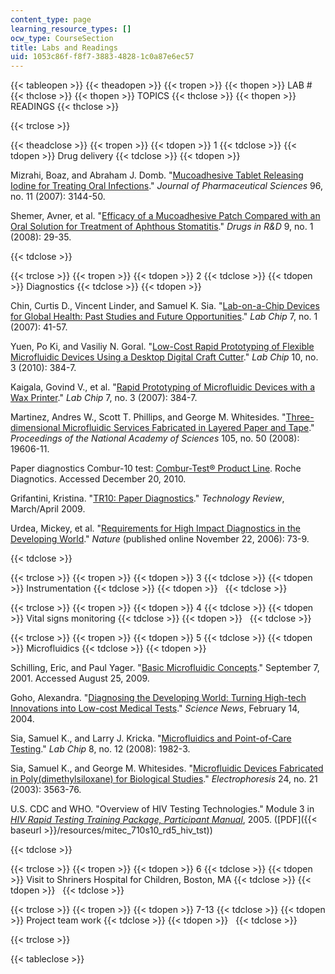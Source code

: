 ```yaml
---
content_type: page
learning_resource_types: []
ocw_type: CourseSection
title: Labs and Readings
uid: 1053c86f-f8f7-3883-4828-1c0a87e6ec57
---
```


{{< tableopen >}}
{{< theadopen >}}
{{< tropen >}}
{{< thopen >}}
LAB #
{{< thclose >}}
{{< thopen >}}
TOPICS
{{< thclose >}}
{{< thopen >}}
READINGS
{{< thclose >}}

{{< trclose >}}

{{< theadclose >}}
{{< tropen >}}
{{< tdopen >}}
1
{{< tdclose >}}
{{< tdopen >}}
Drug delivery
{{< tdclose >}}
{{< tdopen >}}


Mizrahi, Boaz, and Abraham J. Domb. "[Mucoadhesive Tablet Releasing Iodine for Treating Oral Infections](http://onlinelibrary.wiley.com/doi/10.1002/jps.20876/abstract;jsessionid=21DF6F6AE61181C07A20165BAE5C1F48.d01t01)." _Journal of Pharmaceutical Sciences_ 96, no. 11 (2007): 3144-50.

Shemer, Avner, et al. "[Efficacy of a Mucoadhesive Patch Compared with an Oral Solution for Treatment of Aphthous Stomatitis](http://www.ncbi.nlm.nih.gov/pubmed/18095751)." _Drugs in R&D_ 9, no. 1 (2008): 29-35.


{{< tdclose >}}

{{< trclose >}}
{{< tropen >}}
{{< tdopen >}}
2
{{< tdclose >}}
{{< tdopen >}}
Diagnostics
{{< tdclose >}}
{{< tdopen >}}


Chin, Curtis D., Vincent Linder, and Samuel K. Sia. "[Lab-on-a-Chip Devices for Global Health: Past Studies and Future Opportunities](http://pubs.rsc.org/en/Content/ArticleLanding/2007/LC/b611455e)." _Lab Chip_ 7, no. 1 (2007): 41-57.

Yuen, Po Ki, and Vasiliy N. Goral. "[Low-Cost Rapid Prototyping of Flexible Microfluidic Devices Using a Desktop Digital Craft Cutter](http://pubs.rsc.org/en/Content/ArticleLanding/2010/LC/b918089c)." _Lab Chip_ 10, no. 3 (2010): 384-7.

Kaigala, Govind V., et al. "[Rapid Prototyping of Microfluidic Devices with a Wax Printer](http://pubs.rsc.org/en/Content/ArticleLanding/2007/LC/b611455e)." _Lab Chip_ 7, no. 3 (2007): 384-7.

Martinez, Andres W., Scott T. Phillips, and George M. Whitesides. "[Three-dimensional Microfluidic Services Fabricated in Layered Paper and Tape](http://www.pnas.org/content/105/50/19606)." _Proceedings of the National Academy of Sciences_ 105, no. 50 (2008): 19606-11.

Paper diagnostics Combur-10 test: [Combur-Test® Product Line](https://diagnostics.roche.com/global/en/products/instruments/combur_chemstripnephurnitur.html). Roche Diagnotics. Accessed December 20, 2010.

Grifantini, Kristina. "[TR10: Paper Diagnostics](https://www.technologyreview.com/technology/tr10-paper-diagnostics/)." _Technology Review_, March/April 2009.

Urdea, Mickey, et al. "[Requirements for High Impact Diagnostics in the Developing World](http://www.nature.com/nature/journal/v444/n1s/full/nature05448.html)." _Nature_ (published online November 22, 2006): 73-9.


{{< tdclose >}}

{{< trclose >}}
{{< tropen >}}
{{< tdopen >}}
3
{{< tdclose >}}
{{< tdopen >}}
Instrumentation
{{< tdclose >}}
{{< tdopen >}}
 
{{< tdclose >}}

{{< trclose >}}
{{< tropen >}}
{{< tdopen >}}
4
{{< tdclose >}}
{{< tdopen >}}
Vital signs monitoring
{{< tdclose >}}
{{< tdopen >}}
 
{{< tdclose >}}

{{< trclose >}}
{{< tropen >}}
{{< tdopen >}}
5
{{< tdclose >}}
{{< tdopen >}}
Microfluidics
{{< tdclose >}}
{{< tdopen >}}


Schilling, Eric, and Paul Yager. "[Basic Microfluidic Concepts](http://faculty.washington.edu/yagerp/microfluidicstutorial/basicconcepts/basicconcepts.htm)." September 7, 2001. Accessed August 25, 2009.

Goho, Alexandra. "[Diagnosing the Developing World: Turning High-tech Innovations into Low-cost Medical Tests](http://findarticles.com/p/articles/mi_m1200/is_7_165/ai_113896706/)." _Science News_, February 14, 2004.

Sia, Samuel K., and Larry J. Kricka. "[Microfluidics and Point-of-Care Testing](http://pubs.rsc.org/en/Content/ArticleLanding/2008/LC/b817915h)." _Lab Chip_ 8, no. 12 (2008): 1982-3.

Sia, Samuel K., and George M. Whitesides. "[Microfluidic Devices Fabricated in Poly(dimethylsiloxane) for Biological Studies](http://onlinelibrary.wiley.com/doi/10.1002/elps.200305584/abstract)." _Electrophoresis_ 24, no. 21 (2003): 3563-76.

U.S. CDC and WHO. "Overview of HIV Testing Technologies." Module 3 in [_HIV Rapid Testing Training Package, Participant Manual_](https://www.who.int/diagnostics_laboratory/documents/guidance/hivrttraining_participant/en/), 2005. ([PDF]({{< baseurl >}}/resources/mitec_710s10_rd5_hiv_tst))


{{< tdclose >}}

{{< trclose >}}
{{< tropen >}}
{{< tdopen >}}
6
{{< tdclose >}}
{{< tdopen >}}
Visit to Shriners Hospital for Children, Boston, MA
{{< tdclose >}}
{{< tdopen >}}
 
{{< tdclose >}}

{{< trclose >}}
{{< tropen >}}
{{< tdopen >}}
7-13
{{< tdclose >}}
{{< tdopen >}}
Project team work
{{< tdclose >}}
{{< tdopen >}}
 
{{< tdclose >}}

{{< trclose >}}

{{< tableclose >}}